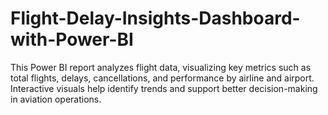 # Flight-Delay-Insights-Dashboard-with-Power-BI
This Power BI report analyzes flight data, visualizing key metrics such as total flights, delays, cancellations, and performance by airline and airport. Interactive visuals help identify trends and support better decision-making in aviation operations.
